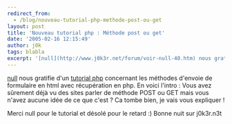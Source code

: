 ```yaml
---
redirect_from:
  - /blog/nouveau-tutorial-php-methode-post-ou-get
layout: post
title: 'Nouveau tutorial php : Méthode post ou get'
date: '2005-02-16 12:15:49'
author: j0k
tags: blabla
excerpt: '[null](http://www.j0k3r.net/forum/voir-null-40.htm) nous gratifie d''un [tutorial php](http://www.j0k3r.net/php-formulaires-methode-post-ou-get-22.html) concernant les méthodes d''envoie de formulaire en html avec récupération en php.   )   En voici l''intro :   Vous avez sûrement déjà vu des sites parler de méthode POST ou GET mais vous n''avez      ...'
---
```


[null](http://www.j0k3r.net/forum/voir-null-40.htm) nous gratifie d'un [tutorial php](http://www.j0k3r.net/php-formulaires-methode-post-ou-get-22.html) concernant les méthodes d'envoie de formulaire en html avec récupération en php.      En voici l'intro :   Vous avez sûrement déjà vu des sites parler de méthode POST ou GET mais vous n'avez aucune idée de ce que c'est ?   Ca tombe bien, je vais vous expliquer !

Merci null pour le tutorial et désolé pour le retard :)   Bonne nuit sur j0k3r.n3t
